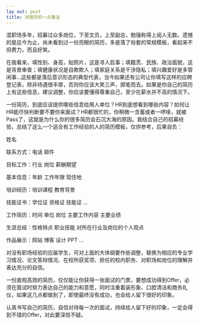 ```yaml
---
lay out: post
title: 对简历的一点看法
---
```


混职场多年，招募过众多岗位，下至文员，上至副总，勉强称得上阅人无数。遗憾的是迄今为止，尚未看到过一份亮眼的简历，多是落了俗套的常规模板，看起来不但费力，而且好笑。

在我看来，填性别、身高，贴照片，这是寻人启事；填籍贯、民族、政治面貌，这是背景审查；填健康状况是自欺欺人；填家庭关系是干涉隐私；填兴趣爱好是多管闲事…这些都是落后意识形态的典型代表，当今如果还有公司让你填写这样的应聘登记表，除非待遇很丰厚，否则你应该大笑三声，掷笔而去。如果是你自己的简历上有这些信息，建议调整，你应该要懂得尊重自己，至少在薪水并不高的情况下。

一份简历，到底应该提供哪些信息给用人单位？HR到底想看到哪些内容？如何让HR能尽快判断要不要你来面试？HR都很忙的，你稍微一含蓄或者一啰嗦，就被Pass了，这就是为什么你的很多简历会石沉大海的原因。我结合自己的招募经验，总结了这么一个适合有工作经验的人的简历模板，仅供参考，后果自负：

姓名

联系方式：电话  邮件 

目标工作：行业  岗位  薪酬期望

基本信息：年龄  工作年限  现住地

培训经历：培训课程  教育背景

技能证书：学位证  资格证  技能证  …

工作简历：时间  单位  岗位  主要工作内容  主要业绩

生涯总结：性格特点  职业技能  对所在行业及岗位的个人观点

作品展示：网站  博客  设计  PPT  …

对没有职场经验的应届学生，可对上面的大体纲要作些调整，替换为相应的专业学习情况、论文答辩情况、在校所获奖项、担任的校内职务、对职场和岗位的理解并表达充分的自信。

一份直观高效的简历，仅仅能让你获得一张面试的门票，要想成功得到Offer，必须在面试时努力表达自己的能力和意愿，同时注重着装形象、口腔清洁和商务礼仪，如果这几点都做到了，即使最终没有成功，也会给人留下很好的印象。

认真书写自己的简历，自信对待每一次的面试，持续给人留下好的印象，一定会得到不错的Offer，对此要深信不疑。
